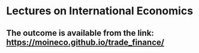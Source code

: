 # Lectures on International Economics
## The outcome is available from the link: https://moineco.github.io/trade_finance/
